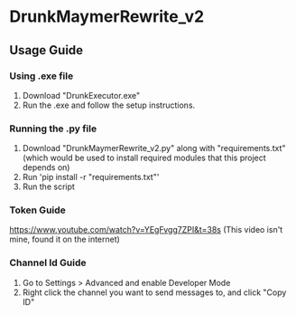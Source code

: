 # DrunkMaymerRewrite_v2
## Usage Guide
### Using .exe file
1. Download "DrunkExecutor.exe"
2. Run the .exe and follow the setup instructions.
### Running the .py file
1. Download "DrunkMaymerRewrite_v2.py" along with "requirements.txt" (which would be used to install required modules that this project depends on)
2. Run 'pip install -r "requirements.txt"'
3. Run the script
### Token Guide
https://www.youtube.com/watch?v=YEgFvgg7ZPI&t=38s (This video isn't mine, found it on the internet)
### Channel Id Guide
1. Go to Settings > Advanced and enable Developer Mode
2. Right click the channel you want to send messages to, and click "Copy ID"
